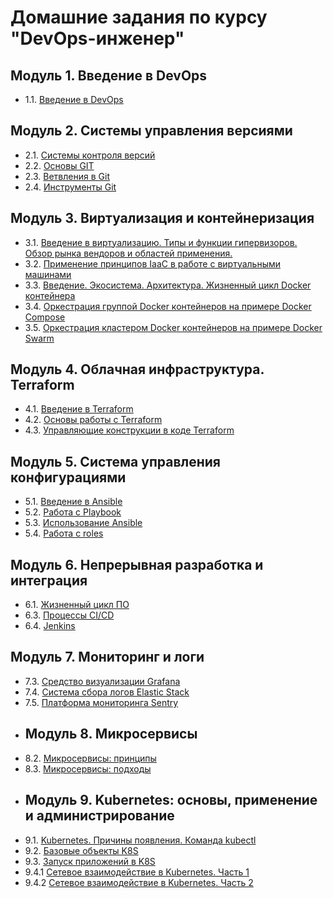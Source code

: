 # Домашние задания по курсу "DevOps-инженер"
## Модуль 1. Введение в DevOps
- 1.1. [Введение в DevOps](01-intro-01/README.md)
## Модуль 2. Системы управления версиями
- 2.1. [Системы контроля версий](02-git-01-vcs/README.md)
- 2.2. [Основы GIT](02-git-02-base/README.md)
- 2.3. [Ветвления в Git](02-git-03-branching/README.md)
- 2.4. [Инструменты Git](02-git-04-tools/README.md)
## Модуль 3. Виртуализация и контейнеризация
- 3.1. [Введение в виртуализацию. Типы и функции гипервизоров. Обзор рынка вендоров и областей применения.](03-virt-01-basics/README.md)
- 3.2. [Применение принципов IaaC в работе с виртуальными машинами](03-virt-02-iaac/README.md)
- 3.3. [Введение. Экосистема. Архитектура. Жизненный цикл Docker контейнера
](03-virt-03-docker/README.md)
- 3.4. [Оркестрация группой Docker контейнеров на примере Docker Compose](03-virt-04-docker-compose/README.md)
- 3.5. [Оркестрация кластером Docker контейнеров на примере Docker Swarm](03-virt-05-docker-swarm/README.md)
## Модуль 4. Облачная инфраструктура. Terraform
- 4.1. [Введение в Terraform](04-ter-01-intro/README.md)
- 4.2. [Основы работы с Terraform](04-ter-02-base/README.md)
- 4.3. [Управляющие конструкции в коде Terraform](04-ter-03-struct/README.md)
<!---
- 4.4. [Продвинутые методы работы с Terraform](04-ter-04-adv/README.md)
- 4.5. [Использование Terraform в команде](04-ter-05-team/README.md)
-->
## Модуль 5. Система управления конфигурациями
- 5.1. [Введение в Ansible](05-ansible-01-base/README.md)
- 5.2. [Работа с Playbook](05-ansible-02-playbook/playbook/README.md)
- 5.3. [Использование Ansible](05-ansible-03-yandex/README.md)
- 5.4. [Работа с roles](05-ansible-04-role/README.md)
## Модуль 6. Непрерывная разработка и интеграция
- 6.1. [Жизненный цикл ПО](06-ci-01-intro/README.md)
- 6.3. [Процессы CI/CD](06-ci-03-cicd/README.md)
- 6.4. [Jenkins](06-ci-04-jenkins/README.md)
## Модуль 7. Мониторинг и логи
- 7.3. [Средство визуализации Grafana](07-monitoring-03-grafana/README.md)
- 7.4. [Система сбора логов Elastic Stack](07-monitoring-04-elk/README.md)
- 7.5. [Платформа мониторинга Sentry](07-monitoring-05-sentry/README.md)
- ## Модуль 8. Микросервисы
- 8.2. [Микросервисы: принципы](08-microservices-02-principles/README.md)
- 8.3. [Микросервисы: подходы](08-microservices-03-approaches/README.md)
- ## Модуль 9. Kubernetes: основы, применение и администрирование
- 9.1. [Kubernetes. Причины появления. Команда kubectl](09-kubernetes-01-intro/README.md)
- 9.2. [Базовые объекты K8S](09-kubernetes-02-base/README.md)
- 9.3. [Запуск приложений в K8S](09-kubernetes-03-app/README.md)
- 9.4.1 [Сетевое взаимодействие в Kubernetes. Часть 1](09-kubernetes-04-net-1/README.md)
- 9.4.2 [Сетевое взаимодействие в Kubernetes. Часть 2](09-kubernetes-04-net-2//README.md)